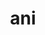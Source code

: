 ---
category: 3-letters
denotation: null
name: ani
reference_link: https://www.etymonline.com/word/ani
root_language: null
root_name: null
title: ani
type: free
word_sums:
- respelling: ani
  sum: 'Ani + '
---